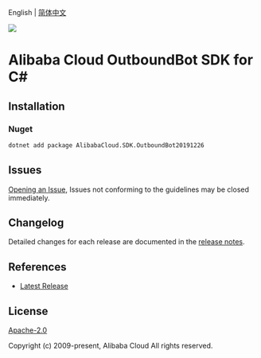 English | [简体中文](README-CN.md)

![](https://aliyunsdk-pages.alicdn.com/icons/AlibabaCloud.svg)

# Alibaba Cloud OutboundBot SDK for C#

## Installation

### Nuget

```bash
dotnet add package AlibabaCloud.SDK.OutboundBot20191226
```

## Issues

[Opening an Issue](https://github.com/aliyun/alibabacloud-csharp-sdk/issues/new), Issues not conforming to the guidelines may be closed immediately.

## Changelog

Detailed changes for each release are documented in the [release notes](./ChangeLog.md).

## References

* [Latest Release](https://github.com/aliyun/alibabacloud-csharp-sdk/)

## License

[Apache-2.0](http://www.apache.org/licenses/LICENSE-2.0)

Copyright (c) 2009-present, Alibaba Cloud All rights reserved.
